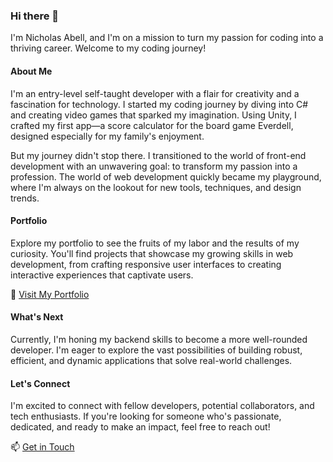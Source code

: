 ### Hi there 👋

I'm Nicholas Abell, and I'm on a mission to turn my passion for coding into a thriving career. Welcome to my coding journey!

#### About Me

I'm an entry-level self-taught developer with a flair for creativity and a fascination for technology. I started my coding journey by diving into C# and creating video games that sparked my imagination. Using Unity, I crafted my first app—a score calculator for the board game Everdell, designed especially for my family's enjoyment.

But my journey didn't stop there. I transitioned to the world of front-end development with an unwavering goal: to transform my passion into a profession. The world of web development quickly became my playground, where I'm always on the lookout for new tools, techniques, and design trends.

#### Portfolio

Explore my portfolio to see the fruits of my labor and the results of my curiosity. You'll find projects that showcase my growing skills in web development, from crafting responsive user interfaces to creating interactive experiences that captivate users.

🔗 [Visit My Portfolio](https://nicholas-abell-mr5i.vercel.app/)

#### What's Next

Currently, I'm honing my backend skills to become a more well-rounded developer. I'm eager to explore the vast possibilities of building robust, efficient, and dynamic applications that solve real-world challenges.

#### Let's Connect

I'm excited to connect with fellow developers, potential collaborators, and tech enthusiasts. If you're looking for someone who's passionate, dedicated, and ready to make an impact, feel free to reach out!

📫 [Get in Touch](mailto:nicholaswabell@gmail.com)
